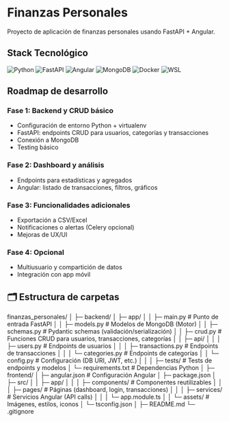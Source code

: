 # Finanzas Personales

Proyecto de aplicación de finanzas personales usando FastAPI + Angular.

## Stack Tecnológico

![Python](https://img.shields.io/badge/python-3.11-blue)
![FastAPI](https://img.shields.io/badge/FastAPI-0.101.0-green)
![Angular](https://img.shields.io/badge/Angular-16-red)
![MongoDB](https://img.shields.io/badge/MongoDB-6.0-brightgreen)
![Docker](https://img.shields.io/badge/Docker-enabled-blue)
![WSL](https://img.shields.io/badge/WSL-Ubuntu%2020.04-orange)

## Roadmap de desarrollo

### Fase 1: Backend y CRUD básico
- Configuración de entorno Python + virtualenv
- FastAPI: endpoints CRUD para usuarios, categorías y transacciones
- Conexión a MongoDB
- Testing básico

### Fase 2: Dashboard y análisis
- Endpoints para estadísticas y agregados
- Angular: listado de transacciones, filtros, gráficos

### Fase 3: Funcionalidades adicionales
- Exportación a CSV/Excel
- Notificaciones o alertas (Celery opcional)
- Mejoras de UX/UI

### Fase 4: Opcional
- Multiusuario y compartición de datos
- Integración con app móvil


## 🗂 Estructura de carpetas
finanzas_personales/
│
├─ backend/
│   ├─ app/
│   │   ├─ main.py              # Punto de entrada FastAPI
│   │   ├─ models.py            # Modelos de MongoDB (Motor)
│   │   ├─ schemas.py           # Pydantic schemas (validación/serialización)
│   │   ├─ crud.py              # Funciones CRUD para usuarios, transacciones, categorías
│   │   ├─ api/
│   │   │   ├─ users.py         # Endpoints de usuarios
│   │   │   ├─ transactions.py  # Endpoints de transacciones
│   │   │   └─ categories.py    # Endpoints de categorías
│   │   └─ config.py            # Configuración (DB URI, JWT, etc.)
│   │
│   ├─ tests/                   # Tests de endpoints y modelos
│   └─ requirements.txt         # Dependencias Python
│
├─ frontend/
│   ├─ angular.json             # Configuración Angular
│   ├─ package.json
│   ├─ src/
│   │   ├─ app/
│   │   │   ├─ components/      # Componentes reutilizables
│   │   │   ├─ pages/           # Páginas (dashboard, login, transacciones)
│   │   │   ├─ services/        # Servicios Angular (API calls)
│   │   │   └─ app.module.ts
│   │   └─ assets/              # Imágenes, estilos, iconos
│   └─ tsconfig.json
│
├─ README.md
└─ .gitignore
